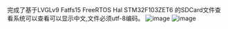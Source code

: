 完成了基于LVGLv9 Fatfs15 FreeRTOS Hal STM32F103ZET6 的SDCard文件查看系统可以查看可以显示中文,文件必须utf-8编码。
![image]([https://github.com/HaozeZeng/SDcardFileViewer/blob/master/image/%E6%95%88%E6%9E%9C%E5%9B%BE1.jpg])
![image]([https://github.com/HaozeZeng/SDcardFileViewer/blob/master/image/%E6%95%88%E6%9E%9C%E5%9B%BE2.jpg])
